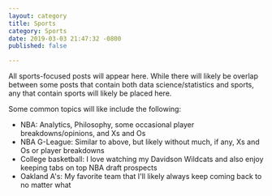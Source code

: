 ```yaml
---
layout: category
title: Sports
category: Sports
date: 2019-03-03 21:47:32 -0800
published: false

---
```

All sports-focused posts will appear here. While there will likely be overlap between some posts that contain both data science/statistics and sports, any that contain sports will likely be placed here.

Some common topics will like include the following:

* NBA: Analytics, Philosophy, some occasional player breakdowns/opinions, and Xs and Os
* NBA G-League: Similar to above, but likely without much, if any, Xs and Os or player breakdowns
* College basketball: I love watching my Davidson Wildcats and also enjoy keeping tabs on top NBA draft prospects
* Oakland A's: My favorite team that I'll likely always keep coming back to no matter what